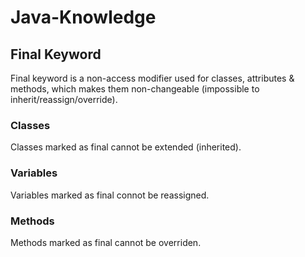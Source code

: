 # Java-Knowledge

## Final Keyword
Final keyword is a non-access modifier used for classes, attributes & methods, which makes them non-changeable (impossible to inherit/reassign/override).

### Classes 
Classes marked as final cannot be extended (inherited).

### Variables
Variables marked as final connot be reassigned.

### Methods
Methods marked as final cannot be overriden.